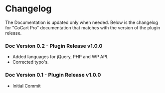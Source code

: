 # Changelog #

The Documentation is updated only when needed. Below is the changelog for "CoCart Pro" documentation that matches with the version of the plugin release.

### Doc Version 0.2 - Plugin Release v1.0.0 ###

* Added languages for jQuery, PHP and WP API.
* Corrected typo's.

### Doc Version 0.1 - Plugin Release v1.0.0 ###

* Initial Commit
